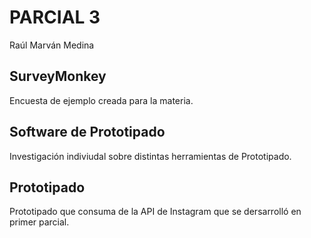 # PARCIAL 3

Raúl Marván Medina

## SurveyMonkey
Encuesta de ejemplo creada para la materia.

## Software de Prototipado
Investigación indiviudal sobre distintas herramientas de Prototipado.

## Prototipado
Prototipado que consuma de la API de Instagram que se dersarrolló en primer parcial.

